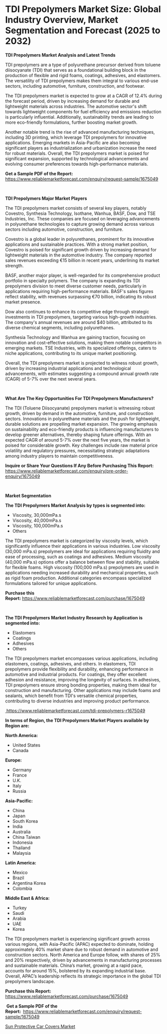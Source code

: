 <p><h1>TDI Prepolymers Market Size: Global Industry Overview, Market Segmentation and Forecast (2025 to 2032)</h1></p><p><strong>TDI Prepolymers Market Analysis and Latest Trends</strong></p>
<p><p>TDI prepolymers are a type of polyurethane precursor derived from toluene diisocyanate (TDI) that serves as a foundational building block in the production of flexible and rigid foams, coatings, adhesives, and elastomers. The versatility of TDI prepolymers makes them integral to various end-use sectors, including automotive, furniture, construction, and footwear.</p><p>The TDI prepolymers market is expected to grow at a CAGR of 12.4% during the forecast period, driven by increasing demand for durable and lightweight materials across industries. The automotive sector's shift towards lightweight components for fuel efficiency and emissions reduction is particularly influential. Additionally, sustainability trends are leading to more eco-friendly formulations, further boosting market growth. </p><p>Another notable trend is the rise of advanced manufacturing techniques, including 3D printing, which leverage TDI prepolymers for innovative applications. Emerging markets in Asia-Pacific are also becoming significant players as industrialization and urbanization increase the need for robust materials. Overall, the TDI prepolymers market is poised for significant expansion, supported by technological advancements and evolving consumer preferences towards high-performance materials.</p></p>
<p><strong>Get a Sample PDF of the Report:&nbsp;</strong> <a href="https://www.reliablemarketforecast.com/enquiry/request-sample/1675049?utm_campaign=2821&utm_medium=2&utm_source=Github&utm_content=ia&utm_term=25032025&utm_id=tdi-prepolymers">https://www.reliablemarketforecast.com/enquiry/request-sample/1675049</a></p>
<p>&nbsp;</p>
<p><strong>TDI Prepolymers Major Market Players</strong></p>
<p><p>The TDI prepolymers market consists of several key players, notably Covestro, Synthesia Technology, Isothane, Wanhua, BASF, Dow, and TSE Industries, Inc. These companies are focused on leveraging advancements in polyurethane technologies to capture growing demand across various sectors including automotive, construction, and furniture.</p><p>Covestro is a global leader in polyurethanes, prominent for its innovative applications and sustainable practices. With a strong market position, Covestro is poised for significant growth driven by increasing demand for lightweight materials in the automotive industry. The company reported sales revenues exceeding €15 billion in recent years, underlining its market strength.</p><p>BASF, another major player, is well-regarded for its comprehensive product portfolio in specialty polymers. The company is expanding its TDI prepolymers division to meet diverse customer needs, particularly in applications requiring high-performance materials. BASF's sales figures reflect stability, with revenues surpassing €70 billion, indicating its robust market presence.</p><p>Dow also continues to enhance its competitive edge through strategic investments in TDI prepolymers, targeting various high-growth industries. The company's annual revenues are around $40 billion, attributed to its diverse chemical segments, including polyurethanes.</p><p>Synthesia Technology and Wanhua are gaining traction, focusing on innovation and cost-effective solutions, making them notable competitors in emerging markets. TSE Industries, with its specialized offerings, caters to niche applications, contributing to its unique market positioning.</p><p>Overall, the TDI prepolymers market is projected to witness robust growth, driven by increasing industrial applications and technological advancements, with estimates suggesting a compound annual growth rate (CAGR) of 5-7% over the next several years.</p></p>
<p>&nbsp;</p>
<p><strong>What Are The Key Opportunities For TDI Prepolymers Manufacturers?</strong></p>
<p><p>The TDI (Toluene Diisocyanate) prepolymers market is witnessing robust growth, driven by demand in the automotive, furniture, and construction sectors. Innovations in polyurethane materials and the push for lightweight, durable solutions are propelling market expansion. The growing emphasis on sustainability and eco-friendly products is influencing manufacturers to develop greener alternatives, thereby shaping future offerings. With an expected CAGR of around 5-7% over the next five years, the market is poised for considerable growth. Key challenges include raw material price volatility and regulatory pressures, necessitating strategic adaptations among industry players to maintain competitiveness.</p></p>
<p><strong>Inquire or Share Your Questions If Any Before Purchasing This Report:</strong> <a href="https://www.reliablemarketforecast.com/enquiry/pre-order-enquiry/1675049?utm_campaign=2821&utm_medium=2&utm_source=Github&utm_content=ia&utm_term=25032025&utm_id=tdi-prepolymers">https://www.reliablemarketforecast.com/enquiry/pre-order-enquiry/1675049</a></p>
<p>&nbsp;</p>
<p><strong>Market Segmentation</strong></p>
<p><strong>The TDI Prepolymers Market Analysis by types is segmented into:</strong></p>
<p><ul><li>Viscosity, 30,000mPa.s</li><li>Viscosity, 40,000mPa.s</li><li>Viscosity, 100,000mPa.s</li><li>Others</li></ul></p>
<p><p>The TDI prepolymers market is categorized by viscosity levels, which significantly influence their applications in various industries. Low viscosity (30,000 mPa.s) prepolymers are ideal for applications requiring fluidity and ease of processing, such as coatings and adhesives. Medium viscosity (40,000 mPa.s) options offer a balance between flow and stability, suitable for flexible foams. High viscosity (100,000 mPa.s) prepolymers are used in applications needing increased durability and mechanical properties, such as rigid foam production. Additional categories encompass specialized formulations tailored for unique applications.</p></p>
<p><strong>Purchase this Report:&nbsp;</strong><a href="https://www.reliablemarketforecast.com/purchase/1675049?utm_campaign=2821&utm_medium=2&utm_source=Github&utm_content=ia&utm_term=25032025&utm_id=tdi-prepolymers">https://www.reliablemarketforecast.com/purchase/1675049</a></p>
<p>&nbsp;</p>
<p><strong>The TDI Prepolymers Market Industry Research by Application is segmented into:</strong></p>
<p><ul><li>Elastomers</li><li>Coatings</li><li>Adhesives</li><li>Others</li></ul></p>
<p><p>The TDI prepolymers market encompasses various applications, including elastomers, coatings, adhesives, and others. In elastomers, TDI prepolymers provide flexibility and durability, enhancing performance in automotive and industrial products. For coatings, they offer excellent adhesion and resistance, improving the longevity of surfaces. In adhesives, TDI prepolymers ensure strong bonding properties, making them ideal for construction and manufacturing. Other applications may include foams and sealants, which benefit from TDI's versatile chemical properties, contributing to diverse industries and improving product performance.</p></p>
<p><a href="https://www.reliablemarketforecast.com/tdi-prepolymers-r1675049?utm_campaign=2821&utm_medium=2&utm_source=Github&utm_content=ia&utm_term=25032025&utm_id=tdi-prepolymers">&nbsp;https://www.reliablemarketforecast.com/tdi-prepolymers-r1675049</a></p>
<p><strong>In terms of Region, the TDI Prepolymers Market Players available by Region are:</strong></p>
<p>
    <p> <strong> North America: </strong>
        <ul>
            <li>United States</li>
            <li>Canada</li>
        </ul>
        </p> 
    <p> <strong> Europe: </strong>
        <ul>
            <li>Germany</li>
            <li>France</li>
            <li>U.K.</li>
            <li>Italy</li>
            <li>Russia</li>
        </ul>
        </p> 
    <p> <strong> Asia-Pacific: </strong>
        <ul>
            <li>China</li>
            <li>Japan</li>
            <li>South Korea</li>
            <li>India</li>
            <li>Australia</li>
            <li>China Taiwan</li>
            <li>Indonesia</li>
            <li>Thailand</li>
            <li>Malaysia</li>
        </ul>
        </p> 
    <p> <strong> Latin America: </strong>
        <ul>
            <li>Mexico</li>
            <li>Brazil</li>
            <li>Argentina Korea</li>
            <li>Colombia</li>
        </ul>
        </p> 
    <p> <strong> Middle East & Africa: </strong>
        <ul>
            <li>Turkey</li>
            <li>Saudi</li>
            <li>Arabia</li>
            <li>UAE</li>
            <li>Korea</li>
        </ul>
    </p>
    </p>
<p><p>The TDI prepolymers market is experiencing significant growth across various regions, with Asia-Pacific (APAC) expected to dominate, holding approximately 40% market share due to robust demand in automotive and construction sectors. North America and Europe follow, with shares of 25% and 20% respectively, driven by advancements in manufacturing processes and sustainable materials. China’s market, growing at a rapid pace, accounts for around 15%, bolstered by its expanding industrial base. Overall, APAC’s leadership reflects its strategic importance in the global TDI prepolymers landscape.</p></p>
<p><strong>Purchase this Report: </strong><a href="https://www.reliablemarketforecast.com/purchase/1675049?utm_campaign=2821&utm_medium=2&utm_source=Github&utm_content=ia&utm_term=25032025&utm_id=tdi-prepolymers">https://www.reliablemarketforecast.com/purchase/1675049</a></p>
<p>&nbsp;<strong>Get a Sample PDF of the Report:&nbsp;&nbsp;</strong><a href="https://www.reliablemarketforecast.com/enquiry/request-sample/1675049?utm_campaign=2821&utm_medium=2&utm_source=Github&utm_content=ia&utm_term=25032025&utm_id=tdi-prepolymers">https://www.reliablemarketforecast.com/enquiry/request-sample/1675049</a></p>
<p><strong></strong></p>
<p><p><a href="https://github.com/zanoligarav/Market-Research-Report-List-1/blob/main/sun-protective-car-covers-market.md?utm_campaign=2821&utm_medium=2&utm_source=Github&utm_content=ia&utm_term=25032025&utm_id=tdi-prepolymers">Sun Protective Car Covers Market</a></p></p>